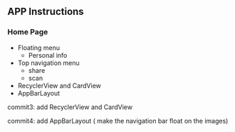## APP Instructions

### Home Page

- Floating menu
  - Personal info
- Top navigation menu
  - share
  - scan
- RecyclerView and CardView
- AppBarLayout



commit3: add RecyclerView and CardView

commit4: add AppBarLayout ( make the navigation bar float on the images) 